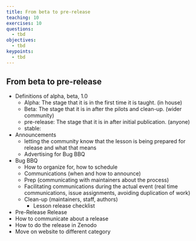 ```yaml
---
title: From beta to pre-release
teaching: 10
exercises: 10
questions:
  - tbd
objectives:
  - tbd
keypoints:
  - tbd
---
```


## From beta to pre-release

* Definitions of alpha, beta, 1.0
  - Alpha: The stage that it is in the first time it is taught. (in house)
  - Beta: The stage that it is in after the pilots and clean-up. (wider community)
  - pre-release: The stage that it is in after initial publication. (anyone)
  - stable:
* Announcements 
  - letting the community know that the lesson is being prepared for release and what that means
  - Advertising for Bug BBQ
* Bug BBQ
  - How to organize for, how to schedule
  - Communications (when and how to announce)
  - Prep (communicating with maintainers about the process)
  - Facilitating communications during the actual event (real time communications, issue assignments, avoiding duplication of work)
  - Clean-up (maintainers, staff, authors)
    + Lesson release checklist
* Pre-Release Release
* How to communicate about a release
* How to do the release in Zenodo
* Move on website to different category
